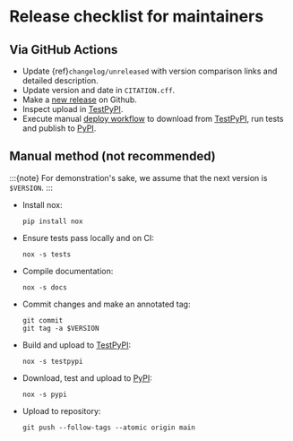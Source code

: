 # Release checklist for maintainers

## Via GitHub Actions

- Update {ref}`changelog/unreleased` with version comparison links and detailed description.
- Update version and date in `CITATION.cff`.
- Make a [new release] on Github.
- Inspect upload in [TestPyPI].
- Execute manual [deploy workflow] to download from [TestPyPI], run tests and
  publish to [PyPI].

## Manual method (not recommended)

:::{note}
For demonstration's sake, we assume that the next version is `$VERSION`.
:::

- Install nox:

  ```
  pip install nox
  ```

- Ensure tests pass locally and on CI:

  ```
  nox -s tests
  ```

- Compile documentation:

  ```
  nox -s docs
  ```

- Commit changes and make an annotated tag:

  ```
  git commit
  git tag -a $VERSION
  ```

- Build and upload to [TestPyPI]:

  ```
  nox -s testpypi
  ```

- Download, test and upload to [PyPI]:

  ```
  nox -s pypi
  ```

- Upload to repository:

  ```
  git push --follow-tags --atomic origin main
  ```

[deploy workflow]: https://github.com/snek5000/snek5000/actions/workflows/deploy.yaml
[new release]: https://github.com/snek5000/snek5000/releases/new
[pypi]: https://pypi.org/project/snek5000/
[testpypi]: https://test.pypi.org/project/snek5000/
